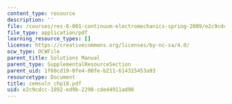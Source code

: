 ```yaml
---
content_type: resource
description: ''
file: /courses/res-6-001-continuum-electromechanics-spring-2009/e2c9cdcc1892ed9b2298cde44911ad90_cemsoln_chp10.pdf
file_type: application/pdf
learning_resource_types: []
license: https://creativecommons.org/licenses/by-nc-sa/4.0/
ocw_type: OCWFile
parent_title: Solutions Manual
parent_type: SupplementalResourceSection
parent_uid: 1f60cd19-0fe4-00fe-b211-614315453a93
resourcetype: Document
title: cemsoln_chp10.pdf
uid: e2c9cdcc-1892-ed9b-2298-cde44911ad90
---
```

